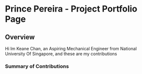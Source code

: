 # Prince Pereira - Project Portfolio Page

## Overview

Hi Im Keane Chan, an Aspiring Mechanical Engineer from National University Of Singapore, and these are my contributions

### Summary of Contributions